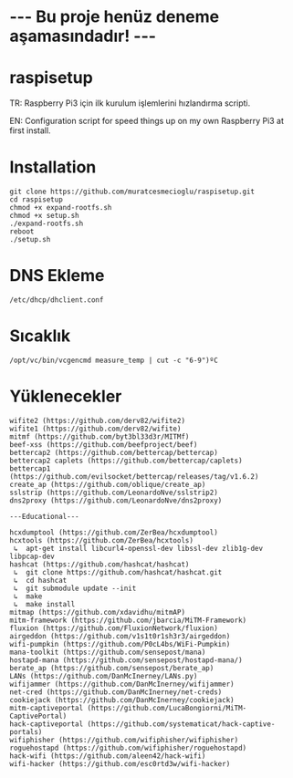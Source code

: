 # --- Bu proje henüz deneme aşamasındadır! ---

# raspisetup
TR: Raspberry Pi3 için ilk kurulum işlemlerini hızlandırma scripti.

EN: Configuration script for speed things up on my own Raspberry Pi3 at first install.

# Installation

    git clone https://github.com/muratcesmecioglu/raspisetup.git
    cd raspisetup
    chmod +x expand-rootfs.sh
    chmod +x setup.sh
    ./expand-rootfs.sh
    reboot
    ./setup.sh

# DNS Ekleme
    /etc/dhcp/dhclient.conf
    
# Sıcaklık
    /opt/vc/bin/vcgencmd measure_temp | cut -c "6-9")ºC

# Yüklenecekler
    wifite2 (https://github.com/derv82/wifite2)
    wifite1 (https://github.com/derv82/wifite)
    mitmf (https://github.com/byt3bl33d3r/MITMf)
    beef-xss (https://github.com/beefproject/beef)
    bettercap2 (https://github.com/bettercap/bettercap)
    bettercap2 caplets (https://github.com/bettercap/caplets)
    bettercap1 (https://github.com/evilsocket/bettercap/releases/tag/v1.6.2)
    create_ap (https://github.com/oblique/create_ap)
    sslstrip (https://github.com/LeonardoNve/sslstrip2)
    dns2proxy (https://github.com/LeonardoNve/dns2proxy)
    
    ---Educational---
    
    hcxdumptool (https://github.com/ZerBea/hcxdumptool)
    hcxtools (https://github.com/ZerBea/hcxtools)
     ↳  apt-get install libcurl4-openssl-dev libssl-dev zlib1g-dev libpcap-dev
    hashcat (https://github.com/hashcat/hashcat)
     ↳  git clone https://github.com/hashcat/hashcat.git
     ↳  cd hashcat
     ↳  git submodule update --init
     ↳  make
     ↳  make install
    mitmap (https://github.com/xdavidhu/mitmAP)
    mitm-framework (https://github.com/jbarcia/MiTM-Framework)
    fluxion (https://github.com/FluxionNetwork/fluxion)
    airgeddon (https://github.com/v1s1t0r1sh3r3/airgeddon)
    wifi-pumpkin (https://github.com/P0cL4bs/WiFi-Pumpkin)
    mana-toolkit (https://github.com/sensepost/mana)
    hostapd-mana (https://github.com/sensepost/hostapd-mana/)
    berate_ap (https://github.com/sensepost/berate_ap)
    LANs (https://github.com/DanMcInerney/LANs.py)
    wifijammer (https://github.com/DanMcInerney/wifijammer)
    net-cred (https://github.com/DanMcInerney/net-creds)
    cookiejack (https://github.com/DanMcInerney/cookiejack)
    mitm-captiveportal (https://github.com/LucaBongiorni/MiTM-CaptivePortal)
    hack-captiveportal (https://github.com/systematicat/hack-captive-portals)
    wifiphisher (https://github.com/wifiphisher/wifiphisher)
    roguehostapd (https://github.com/wifiphisher/roguehostapd)
    hack-wifi (https://github.com/aleen42/hack-wifi)
    wifi-hacker (https://github.com/esc0rtd3w/wifi-hacker)
